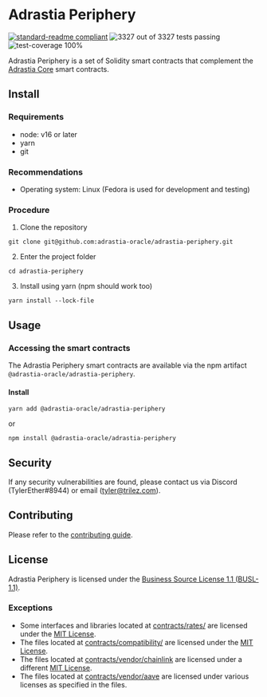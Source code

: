 # Adrastia Periphery

[![standard-readme compliant](https://img.shields.io/badge/readme%20style-standard-brightgreen.svg?style=flat-square)](https://github.com/RichardLitt/standard-readme)
![3327 out of 3327 tests passing](https://img.shields.io/badge/tests-3327/3327%20passing-brightgreen.svg?style=flat-square)
![test-coverage 100%](https://img.shields.io/badge/test%20coverage-100%25-brightgreen.svg?style=flat-square)

Adrastia Periphery is a set of Solidity smart contracts that complement the [Adrastia Core](https://github.com/adrastia-oracle/adrastia-core) smart contracts.

## Install

### Requirements

- node: v16 or later
- yarn
- git

### Recommendations

- Operating system: Linux (Fedora is used for development and testing)

### Procedure

1. Clone the repository

```console
git clone git@github.com:adrastia-oracle/adrastia-periphery.git
```

2. Enter the project folder

```console
cd adrastia-periphery
```

3. Install using yarn (npm should work too)

```console
yarn install --lock-file
```

## Usage

### Accessing the smart contracts

The Adrastia Periphery smart contracts are available via the npm artifact `@adrastia-oracle/adrastia-periphery`.

#### Install

```console
yarn add @adrastia-oracle/adrastia-periphery
```
or
```console
npm install @adrastia-oracle/adrastia-periphery
```

## Security

If any security vulnerabilities are found, please contact us via Discord (TylerEther#8944) or email (tyler@trilez.com).

## Contributing

Please refer to the [contributing guide](CONTRIBUTING.md).

## License

Adrastia Periphery is licensed under the [Business Source License 1.1 (BUSL-1.1)](LICENSE).

### Exceptions

- Some interfaces and libraries located at [contracts/rates/](contracts/rates/) are licensed under the [MIT License](contracts/rates/LICENSE_MIT).
- The files located at [contracts/compatibility/](contracts/compatibility/) are licensed under the [MIT License](contracts/compatibility/LICENSE_MIT).
- The files located at [contracts/vendor/chainlink](contracts/vendor/chainlink/) are licensed under a different [MIT License](contracts/vendor/chainlink/LICENSE_MIT).
- The files located at [contracts/vendor/aave](contracts/vendor/aave/) are licensed under various licenses as specified in the files.